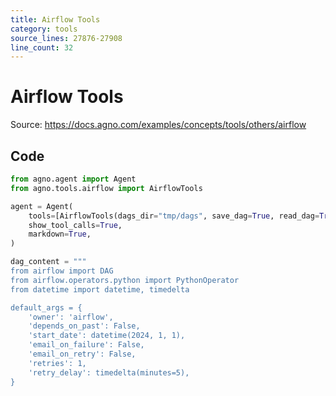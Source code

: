 ```yaml
---
title: Airflow Tools
category: tools
source_lines: 27876-27908
line_count: 32
---
```


# Airflow Tools
Source: https://docs.agno.com/examples/concepts/tools/others/airflow



## Code

```python cookbook/tools/airflow_tools.py
from agno.agent import Agent
from agno.tools.airflow import AirflowTools

agent = Agent(
    tools=[AirflowTools(dags_dir="tmp/dags", save_dag=True, read_dag=True)],
    show_tool_calls=True,
    markdown=True,
)

dag_content = """
from airflow import DAG
from airflow.operators.python import PythonOperator
from datetime import datetime, timedelta

default_args = {
    'owner': 'airflow',
    'depends_on_past': False,
    'start_date': datetime(2024, 1, 1),
    'email_on_failure': False,
    'email_on_retry': False,
    'retries': 1,
    'retry_delay': timedelta(minutes=5),
}

